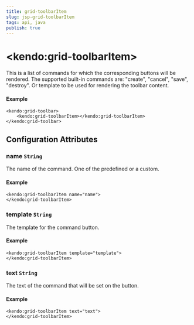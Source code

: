 ```yaml
---
title: grid-toolbarItem
slug: jsp-grid-toolbarItem
tags: api, java
publish: true
---
```


# \<kendo:grid-toolbarItem\>

This is a list of commands for which the corresponding buttons will be rendered.
The supported built-in commands are: "create", "cancel", "save", "destroy".
Or template to be used for rendering the toolbar content.

#### Example
    <kendo:grid-toolbar>
        <kendo:grid-toolbarItem></kendo:grid-toolbarItem>
    </kendo:grid-toolbar>

## Configuration Attributes

### name `String`

The name of the command. One of the predefined or a custom.

#### Example
    <kendo:grid-toolbarItem name="name">
    </kendo:grid-toolbarItem>

### template `String`

The template for the command button.

#### Example
    <kendo:grid-toolbarItem template="template">
    </kendo:grid-toolbarItem>

### text `String`

The text of the command that will be set on the button.

#### Example
    <kendo:grid-toolbarItem text="text">
    </kendo:grid-toolbarItem>

